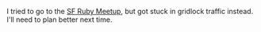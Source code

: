 I tried to go to the
[SF Ruby Meetup](https://www.meetup.com/san-francisco-ruby-meetup-group/), but
got stuck in gridlock traffic instead.  I'll need to plan better next time.
